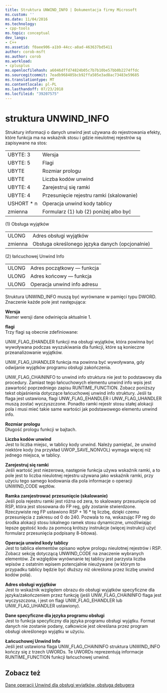 ```yaml
---
title: Struktura UNWIND_INFO | Dokumentacja firmy Microsoft
ms.custom: ''
ms.date: 11/04/2016
ms.technology:
- cpp-tools
ms.topic: conceptual
dev_langs:
- C++
ms.assetid: f0aee906-a1b9-44cc-a8ad-463637bd5411
author: corob-msft
ms.author: corob
ms.workload:
- cplusplus
ms.openlocfilehash: a6046dffd74824b05c7b7b10be57bb0b2274ffdc
ms.sourcegitcommit: 7eadb968405bcb92ffa505e3ad8ac73483e59685
ms.translationtype: MT
ms.contentlocale: pl-PL
ms.lasthandoff: 07/23/2018
ms.locfileid: "39207575"
---
```

# <a name="struct-unwindinfo"></a>struktura UNWIND_INFO
Struktury informacji o danych unwind jest używana do rejestrowania efekty, które funkcja ma na wskaźnik stosu i gdzie nieulotnej rejestrów są zapisywane na stos:  
  
|||  
|-|-|  
|UBYTE: 3|Wersja|  
|UBYTE: 5|Flagi|  
|UBYTE|Rozmiar prologu|  
|UBYTE|Liczba kodów unwind|  
|UBYTE: 4|Zarejestruj się ramki|  
|UBYTE: 4|Przesunięcie rejestru ramki (skalowanie)|  
|USHORT \* n|Operacja unwind kody tablicy|  
|zmienna|Formularz (1) lub (2) poniżej albo być|  
  
 (1) Obsługa wyjątków  
  
|||  
|-|-|  
|ULONG|Adres obsługi wyjątków|  
|zmienna|Obsługa określonego języka danych (opcjonalnie)|  
  
 (2) łańcuchowej Unwind Info  
  
|||  
|-|-|  
|ULONG|Adres początkowy — funkcja|  
|ULONG|Adres końcowy — funkcja|  
|ULONG|Operacja unwind info adresu|  
  
 Struktura UNWIND_INFO muszą być wyrównane w pamięci typu DWORD. Znaczenie każde pole jest następująca:  
  
 **Wersja**  
 Numer wersji dane odwinięcia aktualnie 1.  
  
 **flagi**  
 Trzy flagi są obecnie zdefiniowane:  
  
 UNW_FLAG_EHANDLER funkcji ma obsługi wyjątków, która powinna być wywoływana podczas wyszukiwania dla funkcji, które są konieczne przeanalizowanie wyjątków.  
  
 UNW_FLAG_UHANDLER funkcja ma powinna być wywoływana, gdy odwijanie wyjątków programu obsługi zakończenia.  
  
 UNW_FLAG_CHAININFO to unwind info struktura nie jest to podstawowy dla procedury. Zamiast tego łańcuchowych elementu unwind info wpis jest zawartość poprzedniego zapisu RUNTIME_FUNCTION. Zobacz poniższy tekst objaśnienia dotyczące łańcuchowej unwind info struktury. Jeśli ta flaga jest ustawiona, flagi UNW_FLAG_EHANDLER i UNW_FLAG_UHANDLER muszą zostać wyczyszczone. Ponadto ramki rejestr stosu stałej alokacji pola i musi mieć takie same wartości jak podstawowego elementu unwind info.  
  
 **Rozmiar prologu**  
 Długość prologu funkcji w bajtach.  
  
 **Liczba kodów unwind**  
 Jest to liczba miejsc, w tablicy kody unwind. Należy pamiętać, że unwind niektóre kody (na przykład UWOP_SAVE_NONVOL) wymaga więcej niż jednego miejsca, w tablicy.  
  
 **Zarejestruj się ramki**  
 Jeśli wartość jest niezerowa, następnie funkcja używa wskaźnik ramki, a to pole jest to liczba nieulotnej rejestru używana jako wskaźnik ramki, przy użyciu tego samego kodowania dla pola informacje o operacji UNWIND_CODE węzłów.  
  
 **Ramka zarejestrować przesunięcie (skalowanie)**  
 Jeśli pola rejestru ramki jest różna od zera, to skalowany przesunięcie od RSP, która jest stosowana do FP reg, gdy zostanie stwierdzone. Rzeczywiste reg FP ustawiono RSP + 16 \* tę liczbę, dzięki czemu przesunięcia z zakresu od 0 do 240. Pozwala to na, wskazując FP reg do środka alokacji stosu lokalnego ramek stosu dynamiczne, umożliwiając lepsze gęstość kodu za pomocą krótszy instrukcje (więcej instrukcji użyć formularz przesunięcia podpisany 8-bitowa).  
  
 **Operacja unwind kody tablicy**  
 Jest to tablica elementów opisano wpływ prologu nieulotnej rejestrów i RSP. Zobacz sekcję dotyczącą UNWIND_CODE na znaczenie wybranych elementów. Ze względów wyrównanie tej tablicy jest parzysta liczba wpisów z ostatnim wpisem potencjalnie nieużywane (w którym to przypadku tablicy będzie być dłuższy niż określona przez liczbę unwind kodów pola).  
  
 **Adres obsługi wyjątków**  
 Jest to wskaźnik względem obrazu do obsługi wyjątków specyficzne dla języka/zakończeniem przez funkcję (jeśli UNW_FLAG_CHAININFO flaga jest wyczyszczona, i jest on flagi UNW_FLAG_EHANDLER lub UNW_FLAG_UHANDLER ustawiony).  
  
 **Dane specyficzne dla języka programu obsługi**  
 Jest to funkcja specyficzny dla języka programu obsługi wyjątku. Format danych nie zostanie podany, całkowicie jest określana przez program obsługi określonego wyjątku w użyciu.  
  
 **Łańcuchowej Unwind Info**  
 Jeśli jest ustawiona flaga UNW_FLAG_CHAININFO struktura UNWIND_INFO kończy się z trzech UWORDs.  Te UWORDs reprezentują informacje RUNTIME_FUNCTION funkcji łańcuchowej unwind.  
  
## <a name="see-also"></a>Zobacz też  
 [Dane operacji Unwind dla obsługi wyjątków, obsługa debugera](../build/unwind-data-for-exception-handling-debugger-support.md)